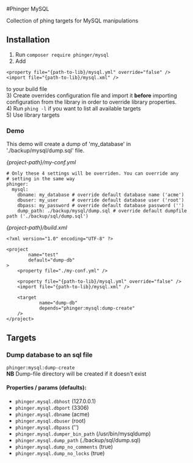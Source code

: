 #Phinger MySQL

Collection of phing targets for MySQL manipulations

## Installation

1) Run `composer require phinger/mysql`  
2) Add  
```
<property file="{path-to-lib}/mysql.yml" override="false" />
<import file="{path-to-lib}/mysql.xml" />
```
to your build file  
3) Create overrides configuration file and import it __before__ importing configuration from the library in order to override library properties.  
4) Run `phing -l` if you want to list all available targets  
5) Use library targets  

### Demo

This demo will create a dump of 'my_database' in './backup/mysql/dump.sql' file.  

_{project-path}/my-conf.yml_
```
# Only these 4 settings will be overriden. You can override any
# setting in the same way
phinger:
  mysql:
    dbname: my_database # override default database name ('acme')
    dbuser: my_user     # override default database user ('root')
    dbpass: my_password # override default database password ('')
    dump_path: ./backup/mysql/dump.sql # override default dumpfile path ('./backup/sql/dump.sql')
```

_{project-path}/build.xml_
```
<?xml version="1.0" encoding="UTF-8" ?>

<project
        name="test"
        default="dump-db"
>
    <property file="./my-conf.yml" />
    
    <property file="{path-to-lib}/mysql.yml" override="false" />
    <import file="{path-to-lib}/mysql.xml" />
    
    <target
            name="dump-db"
            depends="phinger:mysql:dump-create"
    />
</project>
```

## Targets

### Dump database to an sql file
`phinger:mysql:dump-create `  
**NB** Dump-file directory will be created if it doesn't exist

#### Properties / params (defaults):
* `phinger.mysql.dbhost`           (127.0.0.1)  
* `phinger.mysql.dbport`           (3306)  
* `phinger.mysql.dbname`           (acme)  
* `phinger.mysql.dbuser`           (root)  
* `phinger.mysql.dbpass`           ('')  
* `phinger.mysql.dumper_bin_path`  (/usr/bin/mysqldump)  
* `phinger.mysql.dump_path`        (./backup/sql/dump.sql)  
* `phinger.mysql.dump_no_comments` (true)  
* `phinger.mysql.dump_no_locks`    (true)  
